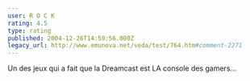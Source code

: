 ```yaml
---
user: R O C K
rating: 4.5
type: rating
published: 2004-12-26T14:59:56.000Z
legacy_url: http://www.emunova.net/veda/test/764.htm#comment-2271
---
```

Un des jeux qui a fait que la Dreamcast est LA console des gamers...
